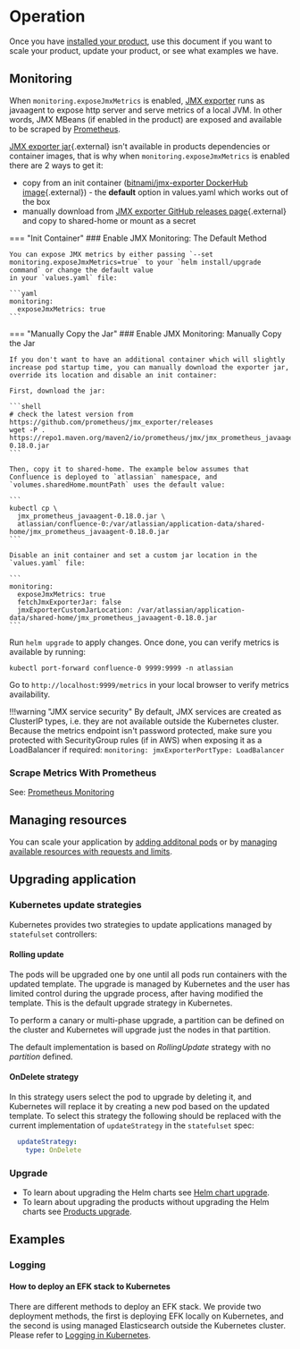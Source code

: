 # Operation
Once you have [installed your product](../userguide/INSTALLATION.md), use this document if you want to scale your product, update your product, or see what examples we have.

## Monitoring

When `monitoring.exposeJmxMetrics` is enabled, [JMX exporter](https://github.com/prometheus/jmx_exporter) runs as javaagent to expose http server and serve metrics of a local JVM. In other words, JMX MBeans (if enabled in the product) are exposed and available to be scraped by [Prometheus](https://prometheus.io/).

[JMX exporter jar](https://github.com/prometheus/jmx_exporter){.external} isn't available in products dependencies or container images, that is why when `monitoring.exposeJmxMetrics`
is enabled there are 2 ways to get it:

* copy from an init container ([bitnami/jmx-exporter DockerHub image](https://hub.docker.com/r/bitnami/jmx-exporter){.external}) - the **default** option in values.yaml which works out of the box
* manually download from [JMX exporter GitHub releases page](https://github.com/prometheus/jmx_exporter/tags){.external} and copy to shared-home or mount as a secret


=== "Init Container"
    ### Enable JMX Monitoring: The Default Method

    You can expose JMX metrics by either passing `--set monitoring.exposeJmxMetrics=true` to your `helm install/upgrade command` or change the default value
    in your `values.yaml` file:

    ```yaml
    monitoring:
      exposeJmxMetrics: true
    ```

=== "Manually Copy the Jar"
    ### Enable JMX Monitoring: Manually Copy the Jar

    If you don't want to have an additional container which will slightly increase pod startup time, you can manually download the exporter jar, override its location and disable an init container:

    First, download the jar:

    ```shell
    # check the latest version from https://github.com/prometheus/jmx_exporter/releases
    wget -P . https://repo1.maven.org/maven2/io/prometheus/jmx/jmx_prometheus_javaagent/0.18.0/jmx_prometheus_javaagent-0.18.0.jar
    ```

    Then, copy it to shared-home. The example below assumes that Confluence is deployed to `atlassian` namespace, and `volumes.sharedHome.mountPath` uses the default value:

    ```
    kubectl cp \
      jmx_prometheus_javaagent-0.18.0.jar \
      atlassian/confluence-0:/var/atlassian/application-data/shared-home/jmx_prometheus_javaagent-0.18.0.jar
    ```

    Disable an init container and set a custom jar location in the `values.yaml` file:

    ```
    monitoring:
      exposeJmxMetrics: true
      fetchJmxExporterJar: false
      jmxExporterCustomJarLocation: /var/atlassian/application-data/shared-home/jmx_prometheus_javaagent-0.18.0.jar
    ```

Run `helm upgrade` to apply changes. Once done, you can verify metrics is available by running:

```
kubectl port-forward confluence-0 9999:9999 -n atlassian 
``` 

Go to `http://localhost:9999/metrics` in your local browser to verify metrics availability.

!!!warning "JMX service security"
    By default, JMX services are created as ClusterIP types, i.e. they are not available outside the Kubernetes cluster.
    Because the metrics endpoint isn't password protected, make sure you protected with SecurityGroup rules (if in AWS)
    when exposing it as a LoadBalancer if required:
    ```
    monitoring:
      jmxExporterPortType: LoadBalancer
    ``` 

### Scrape Metrics With Prometheus

See: [Prometheus Monitoring](../examples/monitoring/PROMETHEUS.md)


## Managing resources

You can scale your application by [adding additonal pods](resource_management/RESOURCE_SCALING.md) or by [managing available resources with requests and limits](resource_management/RESOURCE_SCALING.md).

## Upgrading application

### Kubernetes update strategies
Kubernetes provides two strategies to update applications managed by `statefulset` controllers:

#### Rolling update
The pods will be upgraded one by one until all pods run containers with the updated template. The upgrade is managed by 
Kubernetes and the user has limited control during the upgrade process, after having modified the template. This is the default 
upgrade strategy in Kubernetes. 

To perform a canary or multi-phase upgrade, a partition can be defined on the cluster and Kubernetes will upgrade just 
the nodes in that partition. 

The default implementation is based on *RollingUpdate* strategy with no *partition* defined. 

#### OnDelete strategy
In this strategy users select the pod to upgrade by deleting it, and Kubernetes will replace it by creating a new pod
 based on the updated template. To select this strategy the following should be replaced with the current 
 implementation of `updateStrategy` in the `statefulset` spec:

```yaml
  updateStrategy:
    type: OnDelete
```  

### Upgrade

* To learn about upgrading the Helm charts see [Helm chart upgrade](upgrades/HELM_CHART_UPGRADE.md).  
* To learn about upgrading the products without upgrading the Helm charts see [Products upgrade](upgrades/PRODUCTS_UPGRADE.md).


## Examples
### Logging
#### How to deploy an EFK stack to Kubernetes
There are different methods to deploy an EFK stack. We provide two deployment methods, the first is deploying EFK locally on Kubernetes, and the second is using managed Elasticsearch outside the Kubernetes cluster. Please refer to [Logging in Kubernetes](../examples/logging/efk/EFK.md).
